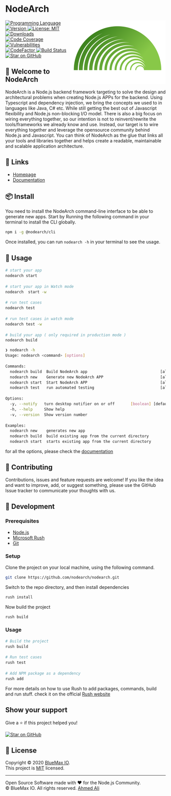 <h1 align="left" >NodeArch</h1>

<img align="right" src="/assets/isolated-layout.svg" height="200" width="300" alt="NodeArch Logo" />

<p>
  <a href="https://nodearch.io" target="_blank">
    <img alt="Programming Language" src="https://img.shields.io/badge/typescript-100%25-blue.svg" />
  </a>
  <a href="https://www.npmjs.com/package/@nodearch/core" target="_blank">
    <img alt="Version" src="https://img.shields.io/npm/v/@nodearch/core.svg?label=Version" />
  </a>
  <a href="https://github.com/BlueMax-IO/nodearch/blob/master/LICENSE" target="_blank">
    <img alt="License: MIT" src="https://img.shields.io/badge/License-MIT-yellow.svg" />
  </a>
  <a href="https://https://www.npmjs.com/package/@nodearch/core" target="_blank">
    <img alt="Downloads" src="https://img.shields.io/npm/dt/@nodearch/core.svg" />
  </a>
  <a href="https://coveralls.io/github/nodearch/core?branch=master" target="_blank">
    <img alt="Code Coverage" src="https://coveralls.io/repos/github/BlueMax-IO/nodearch/badge.svg?branch=master" />
  </a>
  <a href="https://img.shields.io/snyk/vulnerabilities/npm/@nodearch/core" target="_blank">
    <img alt="Vulnerabilities" src="https://img.shields.io/snyk/vulnerabilities/npm/@nodearch/core.svg" />
  </a>
  <a href="https://www.codefactor.io/repository/github/ahmedali7o1/nodearch" target="_blank">
    <img src="https://www.codefactor.io/repository/github/ahmedali7o1/nodearch/badge" alt="CodeFactor" />
  </a>
  <a href="https://img.shields.io/github/workflow/status/bluemax-io/nodearch/Deploy/master" target="_blank">
    <img alt="Build Status" src="https://img.shields.io/github/workflow/status/bluemax-io/nodearch/Deploy/master?label=Build" />
  </a>
  <a href="https://github.com/bluemax-io/nodearch/stargazers" target="_blank">
    <img alt="Star on GitHub" src="https://img.shields.io/github/stars/bluemax-io/nodearch?style=social" />
  </a>
</p>

## 👋 Welcome to NodeArch

NodeArch is a Node.js backend framework targeting to solve the design and architectural problems when creating Node.js APPs for the backend. Using Typescript and dependency injection, we bring the concepts we used to in languages like Java, C# etc. While still getting the best out of Javascript flexibility and Node.js non-blocking I/O model. There is also a big focus on wiring everything together, so our intention is not to reinvent/rewrite the tools/frameworks we already know and use. Instead, our target is to wire everything together and leverage the opensource community behind Node.js and Javascript. You can think of NodeArch as the glue that links all your tools and libraries together and helps create a readable, maintainable and scalable application architecture. 


## 🔗 Links

* [Homepage](https://nodearch.io)
* [Documentation](https://nodearch.io/docs)

## 📦 Install

You need to install the NodeArch command-line interface to be able to generate new apps. Start by Running the following command in your terminal to install the CLI globally.

```sh
npm i -g @nodearch/cli
```

Once installed, you can run `nodearch -h` in your terminal to see the usage.

## 🚀 Usage

```sh
# start your app
nodearch start

# start your app in Watch mode
nodearch  start -w

# run test cases
nodearch test

# run test cases in watch mode
nodearch test -w

# build your app ( only required in production mode )
nodearch build
```
```bash
❯ nodearch -h
Usage: nodearch <command> [options]

Commands:
  nodearch build  Build NodeArch app                                [aliases: b]
  nodearch new    Generate new NodeArch APP                         [aliases: n]
  nodearch start  Start NodeArch APP                                [aliases: s]
  nodearch test   run automated testing                             [aliases: t]

Options:
  -y, --notify   turn desktop notifier on or off       [boolean] [default: true]
  -h, --help     Show help                                             [boolean]
  -v, --version  Show version number                                   [boolean]

Examples:
  nodearch new    generates new app
  nodearch build  build existing app from the current directory
  nodearch start  starts existing app from the current directory
```

for all the options, please check the [documentation](https://nodearch.io/docs)

## 🤝 Contributing
Contributions, issues and feature requests are welcome! If you like the idea and want to improve, add, or suggest something, please use the GitHub Issue tracker to communicate your thoughts with us.

## 👷 Development
### Prerequisites
* [Node.js](https://nodejs.org/en/download/)
* [Microsoft Rush](https://rushjs.io/pages/intro/get_started/)
* [Git](https://git-scm.com/book/en/v2/Getting-Started-Installing-Git)

### Setup
Clone the project on your local machine, using the following command.
```bash
git clone https://github.com/nodearch/nodearch.git
```

Switch to the repo directory, and then install dependencies
```bash
rush install
```

Now build the project
```bash
rush build
```

### Usage

```bash
# Build the project
rush build

# Run test cases
rush test

# Add NPM package as a dependency
rush add
```

For more details on how to use Rush to add packages, commands, build and run stuff. check it on the official [Rush website](https://rushjs.io/pages/intro/welcome/)

## Show your support

Give a ⭐️ if this project helped you! 

[![Star on GitHub](https://img.shields.io/github/stars/bluemax-io/nodearch?style=social)](https://github.com/bluemax-io/nodearch/stargazers)

## 📝 License

Copyright © 2020 [BlueMax IO](https://github.com/BlueMax-IO).<br />
This project is [MIT](https://github.com/BlueMax-IO/nodearch/blob/master/LICENSE) licensed.

***

Open Source Software made with ❤️ for the Node.js Community.<br />
© BlueMax IO. All rights reserved. [Ahmed Ali](https://github.com/AhmedAli7O1)
